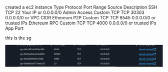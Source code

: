 created a ec2 instance 
Type	Protocol	Port Range	Source	Description
SSH	TCP	22	Your IP or 0.0.0.0/0	Admin Access
Custom TCP	TCP	30303	0.0.0.0/0 or VPC CIDR	Ethereum P2P
Custom TCP	TCP	8545	0.0.0.0/0 or trusted IPs	Ethereum RPC
Custom TCP	TCP	4000	0.0.0.0/0 or trusted IPs	App Port  

this is the sg

![sg](image.png)
